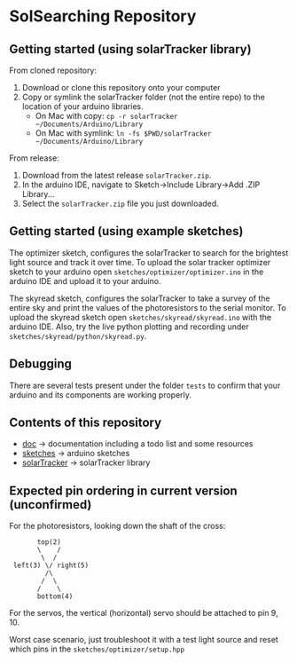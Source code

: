 SolSearching Repository
===

Getting started (using solarTracker library)
---
From cloned repository:

1. Download or clone this repository onto your computer
2. Copy or symlink the solarTracker folder (not the entire repo) to the location of your arduino libraries.
    - On Mac with copy: `cp -r solarTracker ~/Documents/Arduino/Library`
    - On Mac with symlink: `ln -fs $PWD/solarTracker ~/Documents/Arduino/Library`

From release:

1. Download from the latest release `solarTracker.zip`.
2. In the arduino IDE, navigate to Sketch->Include Library->Add .ZIP Library...
3. Select the `solarTracker.zip` file you just downloaded.

Getting started (using example sketches)
---

The optimizer sketch, configures the solarTracker to search for the brightest light source and track it over time.
To upload the solar tracker optimizer sketch to your arduino open `sketches/optimizer/optimizer.ino` in the arduino IDE and upload it to your arduino.

The skyread sketch, configures the solarTracker to take a survey of the entire sky and print the values of the photoresistors to the serial monitor.
To upload the skyread sketch open `sketches/skyread/skyread.ino` with the arduino IDE.
Also, try the live python plotting and recording under `sketches/skyread/python/skyread.py`.


Debugging
---
There are several tests present under the folder `tests` to confirm that your arduino and its components are working properly.

Contents of this repository
---
- [doc](doc/) -> documentation including a todo list and some resources
- [sketches](sketches/) -> arduino sketches
- [solarTracker](solarTracker/) -> solarTracker library


Expected pin ordering in current version (**unconfirmed**)
---

For the photoresistors, looking down the shaft of the cross:

```
       top(2)  
       \    /  
        \  /  
 left(3) \/ right(5)  
         /\  
        /  \  
       /    \  
       bottom(4)  
```

For the servos, the vertical (horizontal) servo should be attached to pin 9, 10.

Worst case scenario, just troubleshoot it with a test light source and reset which pins in the `sketches/optimizer/setup.hpp`

